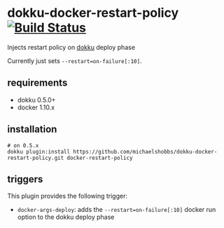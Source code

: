 # dokku-docker-restart-policy [![Build Status](https://img.shields.io/circleci/project/michaelshobbs/dokku-docker-restart-policy.svg?branch=master "Build Status")](https://circleci.com/gh/michaelshobbs/dokku-docker-restart-policy/tree/master)

Injects restart policy on [dokku](https://github.com/dokku/dokku) deploy phase

Currently just sets `--restart=on-failure[:10]`.

## requirements

- dokku 0.5.0+
- docker 1.10.x


## installation

```shell
# on 0.5.x
dokku plugin:install https://github.com/michaelshobbs/dokku-docker-restart-policy.git docker-restart-policy
```

## triggers

This plugin provides the following trigger:

* `docker-args-deploy`: adds the `--restart=on-failure[:10]` docker run option to the dokku deploy phase
